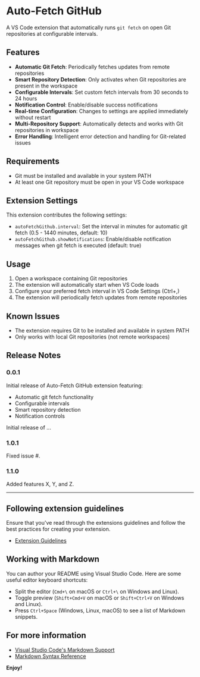 # Auto-Fetch GitHub

A VS Code extension that automatically runs `git fetch` on open Git repositories at configurable intervals.

## Features

- **Automatic Git Fetch**: Periodically fetches updates from remote repositories
- **Smart Repository Detection**: Only activates when Git repositories are present in the workspace
- **Configurable Intervals**: Set custom fetch intervals from 30 seconds to 24 hours
- **Notification Control**: Enable/disable success notifications
- **Real-time Configuration**: Changes to settings are applied immediately without restart
- **Multi-Repository Support**: Automatically detects and works with Git repositories in workspace
- **Error Handling**: Intelligent error detection and handling for Git-related issues

## Requirements

- Git must be installed and available in your system PATH
- At least one Git repository must be open in your VS Code workspace

## Extension Settings

This extension contributes the following settings:

* `autoFetchGithub.interval`: Set the interval in minutes for automatic git fetch (0.5 - 1440 minutes, default: 10)
* `autoFetchGithub.showNotifications`: Enable/disable notification messages when git fetch is executed (default: true)

## Usage

1. Open a workspace containing Git repositories
2. The extension will automatically start when VS Code loads
3. Configure your preferred fetch interval in VS Code Settings (Ctrl+,)
4. The extension will periodically fetch updates from remote repositories

## Known Issues

- The extension requires Git to be installed and available in system PATH
- Only works with local Git repositories (not remote workspaces)

## Release Notes

### 0.0.1

Initial release of Auto-Fetch GitHub extension featuring:
- Automatic git fetch functionality
- Configurable intervals
- Smart repository detection
- Notification controls

Initial release of ...

### 1.0.1

Fixed issue #.

### 1.1.0

Added features X, Y, and Z.

---

## Following extension guidelines

Ensure that you've read through the extensions guidelines and follow the best practices for creating your extension.

* [Extension Guidelines](https://code.visualstudio.com/api/references/extension-guidelines)

## Working with Markdown

You can author your README using Visual Studio Code. Here are some useful editor keyboard shortcuts:

* Split the editor (`Cmd+\` on macOS or `Ctrl+\` on Windows and Linux).
* Toggle preview (`Shift+Cmd+V` on macOS or `Shift+Ctrl+V` on Windows and Linux).
* Press `Ctrl+Space` (Windows, Linux, macOS) to see a list of Markdown snippets.

## For more information

* [Visual Studio Code's Markdown Support](http://code.visualstudio.com/docs/languages/markdown)
* [Markdown Syntax Reference](https://help.github.com/articles/markdown-basics/)

**Enjoy!**
